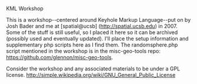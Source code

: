 KML Workshop

This is a workshop--centered around Keyhole Markup Language--put on by Josh Bader and me at [spatial@ucsb] (http://spatial.ucsb.edu) in 2007. Some of the stuff is still useful, so I placed it here so it can be archived (possibly used and eventually updated). I'll place the setup information and supplementary php scripts here as I find them. The randomsphere.php script mentioned in the workshop is in the misc-geo-tools repo: https://github.com/glennon/misc-geo-tools.

Consider the workshop and any associated materials to be under a GPL license. http://simple.wikipedia.org/wiki/GNU_General_Public_License
